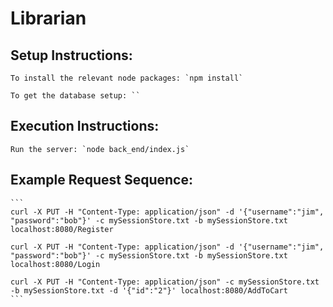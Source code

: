 # Librarian

## Setup Instructions:
    To install the relevant node packages: `npm install`
    
    To get the database setup: ``

## Execution Instructions:
    
    Run the server: `node back_end/index.js`
    
## Example Request Sequence:
    
    ```
    curl -X PUT -H "Content-Type: application/json" -d '{"username":"jim", "password":"bob"}' -c mySessionStore.txt -b mySessionStore.txt localhost:8080/Register
    
    curl -X PUT -H "Content-Type: application/json" -d '{"username":"jim", "password":"bob"}' -c mySessionStore.txt -b mySessionStore.txt localhost:8080/Login
    
    curl -X PUT -H "Content-Type: application/json" -c mySessionStore.txt -b mySessionStore.txt -d '{"id":"2"}' localhost:8080/AddToCart
    ```
